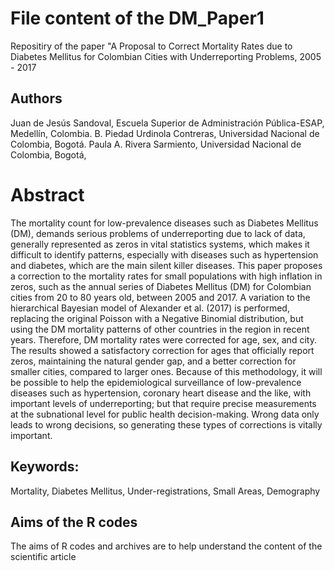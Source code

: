 # File content of the DM_Paper1
Repositiry of the paper "A Proposal to Correct Mortality Rates due to Diabetes Mellitus for Colombian Cities with Underreporting Problems, 2005 - 2017
## Authors
Juan de Jesús Sandoval, Escuela Superior de Administración Pública-ESAP, Medellín, Colombia. 
B. Piedad Urdinola Contreras, Universidad Nacional de Colombia, Bogotá. 
Paula A. Rivera Sarmiento, Universidad Nacional de Colombia, Bogotá, 
#
# Abstract
The mortality count for low-prevalence diseases such as Diabetes Mellitus (DM), demands serious problems of underreporting due to lack of data, generally represented as zeros in vital statistics systems, which makes it difficult to identify patterns, especially with diseases such as hypertension and diabetes, which are the main silent killer diseases. This paper proposes a correction to the mortality rates for small populations with high inflation in zeros, such as the annual series of Diabetes Mellitus (DM) for Colombian cities from 20 to 80 years old, between 2005 and 2017. A variation to the hierarchical Bayesian model of Alexander et al. (2017) is performed, replacing the original Poisson with a Negative Binomial distribution, but using the DM mortality patterns of other countries in the region in recent years. Therefore, DM mortality rates were corrected for age, sex, and city. The results showed a satisfactory correction for ages that officially report zeros, maintaining the natural gender gap, and a better correction for smaller cities, compared to larger ones. Because of this methodology, it will be possible to help the epidemiological surveillance of low-prevalence diseases such as hypertension, coronary heart disease and the like, with important levels of underreporting; but that require precise measurements at the subnational level for public health decision-making. Wrong data only leads to wrong decisions, so generating these types of corrections is vitally important.
## Keywords: 
Mortality, Diabetes Mellitus, Under-registrations, Small Areas, Demography

## Aims of the R codes
The aims of R codes and archives are to help understand the content of the scientific article
